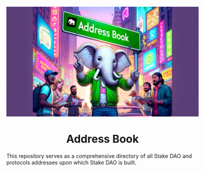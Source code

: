 ![banner](img/banner.jpg)

# <h1 align="center">Address Book</h1>

This repository serves as a comprehensive directory of all Stake DAO and protocols addresses upon which Stake DAO is built.
